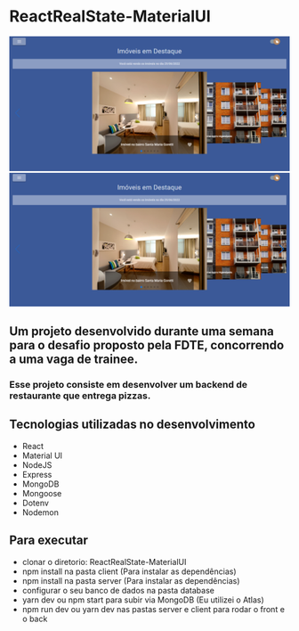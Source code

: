 # ReactRealState-MaterialUI

![foto do projeto rodando](https://github.com/AlexandreNoguez/only-assets/blob/main/ReactRealState/dark-menu.png?raw=true)
![foto do projeto rodando](https://github.com/AlexandreNoguez/only-assets/blob/main/ReactRealState/dark-theme.png?raw=true)

## Um projeto desenvolvido durante uma semana para o desafio proposto pela FDTE, concorrendo a uma vaga de trainee.
### Esse projeto consiste em desenvolver um backend de restaurante que entrega pizzas.

## Tecnologias utilizadas no desenvolvimento
* React
* Material UI
* NodeJS
* Express
* MongoDB
* Mongoose 
* Dotenv
* Nodemon

## Para executar
* clonar o diretorio: ReactRealState-MaterialUI
* npm install na pasta client (Para instalar as dependências)
* npm install na pasta server (Para instalar as dependências)
* configurar o seu banco de dados na pasta database
* yarn dev ou npm start para subir via MongoDB (Eu utilizei o Atlas)
* npm run dev ou yarn dev nas pastas server e client para rodar o front e o back

